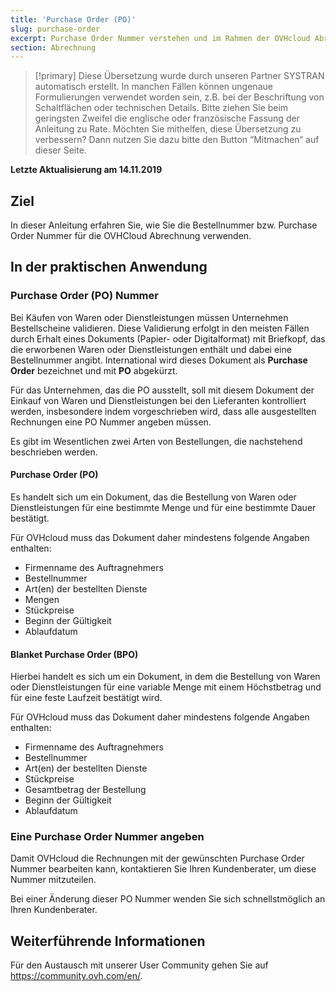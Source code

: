 ```yaml
---
title: 'Purchase Order (PO)'
slug: purchase-order
excerpt: Purchase Order Nummer verstehen und im Rahmen der OVHcloud Abrechnung anwenden
section: Abrechnung
---
```


> [!primary]
> Diese Übersetzung wurde durch unseren Partner SYSTRAN automatisch erstellt. In manchen Fällen können ungenaue Formulierungen verwendet worden sein, z.B. bei der Beschriftung von Schaltflächen oder technischen Details. Bitte ziehen Sie beim geringsten Zweifel die englische oder französische Fassung der Anleitung zu Rate. Möchten Sie mithelfen, diese Übersetzung zu verbessern? Dann nutzen Sie dazu bitte den Button “Mitmachen“ auf dieser Seite.
>

**Letzte Aktualisierung am 14.11.2019**

## Ziel

In dieser Anleitung erfahren Sie, wie Sie die Bestellnummer bzw. Purchase Order Nummer für die OVHCloud Abrechnung verwenden.

## In der praktischen Anwendung

### Purchase Order (PO) Nummer

Bei Käufen von Waren oder Dienstleistungen müssen Unternehmen Bestellscheine validieren. Diese Validierung erfolgt in den meisten Fällen durch Erhalt eines Dokuments (Papier- oder Digitalformat) mit Briefkopf, das die erworbenen Waren oder Dienstleistungen enthält und dabei eine Bestellnummer angibt.
International wird dieses Dokument als **Purchase Order** bezeichnet und mit **PO** abgekürzt.

Für das Unternehmen, das die PO ausstellt, soll mit diesem Dokument der Einkauf von Waren und Dienstleistungen bei den Lieferanten kontrolliert werden, insbesondere indem vorgeschrieben wird, dass alle ausgestellten Rechnungen eine PO Nummer angeben müssen.

Es gibt im Wesentlichen zwei Arten von Bestellungen, die nachstehend beschrieben werden.

#### Purchase Order (PO)

Es handelt sich um ein Dokument, das die Bestellung von Waren oder Dienstleistungen für eine bestimmte Menge und für eine bestimmte Dauer bestätigt.

Für OVHcloud muss das Dokument daher mindestens folgende Angaben enthalten:

- Firmenname des Auftragnehmers
- Bestellnummer 
- Art(en) der bestellten Dienste
- Mengen
- Stückpreise
- Beginn der Gültigkeit
- Ablaufdatum

#### Blanket Purchase Order (BPO)

Hierbei handelt es sich um ein Dokument, in dem die Bestellung von Waren oder Dienstleistungen für eine variable Menge mit einem Höchstbetrag und für eine feste Laufzeit bestätigt wird.

Für OVHcloud muss das Dokument daher mindestens folgende Angaben enthalten:

- Firmenname des Auftragnehmers
- Bestellnummer 
- Art(en) der bestellten Dienste
- Stückpreise
- Gesamtbetrag der Bestellung
- Beginn der Gültigkeit
- Ablaufdatum

### Eine Purchase Order Nummer angeben

Damit OVHcloud die Rechnungen mit der gewünschten Purchase Order Nummer bearbeiten kann, kontaktieren Sie Ihren Kundenberater, um diese Nummer mitzuteilen.

Bei einer Änderung dieser PO Nummer wenden Sie sich schnellstmöglich an Ihren Kundenberater.


## Weiterführende Informationen

Für den Austausch mit unserer User Community gehen Sie auf <https://community.ovh.com/en/>.
